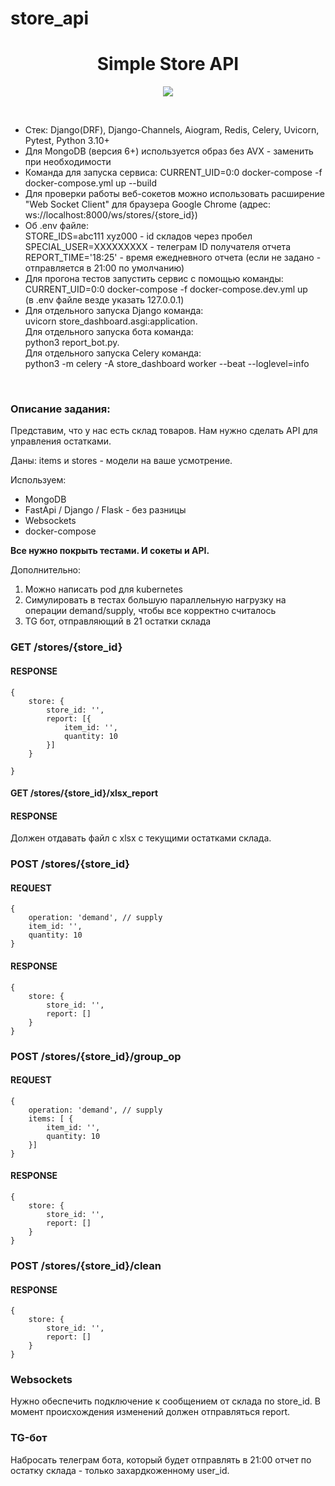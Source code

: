 # store_api

<h1  align="center">Simple Store API</h1>
<p align="center"><img src="https://img.shields.io/badge/made_by-KD3821-coral"></p><br>


<ul>

<li>Стек: Django(DRF), Django-Channels, Aiogram, Redis, Celery, Uvicorn, Pytest, Python 3.10+</li>

<li>Для MongoDB (версия 6+) используется образ без AVX - заменить при необходимости</li>

<li>Команда для запуска сервиса: CURRENT_UID=0:0 docker-compose -f docker-compose.yml up --build</li>

<li>Для проверки работы веб-сокетов можно использовать расширение "Web Socket Client" для браузера Google Chrome (адрес: ws://localhost:8000/ws/stores/{store_id})</li>

<li>Об .env файле:<br>STORE_IDS=abc111 xyz000 - id складов через пробел<br>SPECIAL_USER=ХХХХХХХХХ - телеграм ID получателя отчета<br>REPORT_TIME='18:25' - время ежедневного отчета (если не задано - отправляется в 21:00 по умолчанию)</li>

<li>Для прогона тестов запустить сервис с помощью команды:<br>CURRENT_UID=0:0 docker-compose -f docker-compose.dev.yml up<br>(в .env файле везде указать 127.0.0.1)</li> 

<li>Для отдельного запуска Django команда:<br>uvicorn store_dashboard.asgi:application.<br>Для отдельного запуска бота команда:<br>python3 report_bot.py.<br>Для отдельного запуска Celery команда:<br>python3 -m celery -A store_dashboard worker --beat --loglevel=info</li>

</ul>
<br>
<h3>Описание задания:</h3>
Представим, что у нас есть склад товаров. Нам нужно сделать API для управления остатками.

Даны: items и stores - модели на ваше усмотрение.

Используем:
- MongoDB
- FastApi / Django / Flask - без разницы
- Websockets
- docker-compose

**Все нужно покрыть тестами. И сокеты и API.**


Дополнительно:
1. Можно написать pod для kubernetes
2. Симулировать в тестах большую параллельную нагрузку на операции demand/supply, чтобы все корректно считалось
3. TG бот, отправляющий в 21 остатки склада


### GET /stores/{store_id}

#### RESPONSE

```
{
	store: {
		store_id: '',
		report: [{
			item_id: '',
			quantity: 10
		}]
	}
	
}
```


#### GET /stores/{store_id}/xlsx_report

#### RESPONSE

Должен отдавать файл с xlsx с текущими остатками склада. 

### POST /stores/{store_id}

#### REQUEST

```
{
	operation: 'demand', // supply
	item_id: '',
	quantity: 10
}
```

#### RESPONSE

```
{
	store: {
		store_id: '',
		report: []
	}
}
```



### POST /stores/{store_id}/group_op

#### REQUEST

```
{
	operation: 'demand', // supply
	items: [ {
		item_id: '',
		quantity: 10
	}]
}
```


#### RESPONSE

```
{
	store: {
		store_id: '',
		report: []
	}
}
```


### POST /stores/{store_id}/clean

#### RESPONSE

```
{
	store: {
		store_id: '',
		report: []
	}
}
```



### Websockets

Нужно обеспечить подключение к сообщением от склада по store_id.  В момент происхождения изменений должен отправляться report.

### TG-бот

Набросать телеграм бота, который будет отправлять в 21:00 отчет по остатку склада - только захардкоженному user_id.
